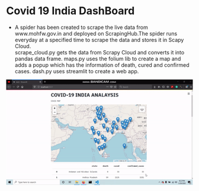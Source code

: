 # Covid 19 India DashBoard
<ul>
<li>A spider has been created to scrape the live data from www.mohfw.gov.in and deployed on ScrapingHub.The spider runs everyday at a specified time to scrape the data and stores it in Scapy Cloud.
</li>scrape_cloud.py gets the data from Scrapy Cloud and converts it into pandas data frame.
</li>maps.py uses the folium lib to create a map and adds a popup which has the information of death, cured and confirmed cases.
</li>dash.py uses streamlit to create a web app.
</ul>

![COVID-19 INDIA DASH BOARD](https://github.com/Harsh1347/Covid-19-India-DashBoard/blob/master/covid-dash.gif)

